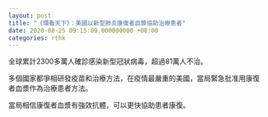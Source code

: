 ```yaml
---
layout: post
title: "《環看天下》：美國以新型肺炎康復者血漿協助治療患者"
date: 2020-08-25 09:15:09.000000000 +08:00
categories: rthk
---
```


全球累計2300多萬人確診感染新型冠狀病毒，超過81萬人不治。

多個國家都爭相研發疫苗和治療方法，在疫情最嚴重的美國，當局緊急批准用康復者血漿作為治療患者方法。

當局相信康復者血漿有強效抗體，可以更快協助患者康復。
